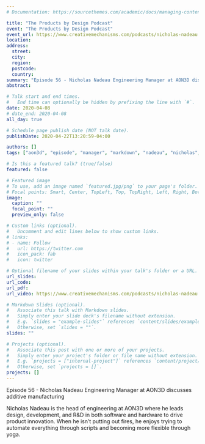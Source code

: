 ```yaml
---
# Documentation: https://sourcethemes.com/academic/docs/managing-content/

title: "The Products by Design Podcast"
event: "The Products by Design Podcast"
event_url: https://www.creativemechanisms.com/podcasts/nicholas-nadeau
location:
address:
  street:
  city:
  region:
  postcode:
  country:
summary: "Episode 56 - Nicholas Nadeau Engineering Manager at AON3D discusses additive manufacturing"
abstract:

# Talk start and end times.
#   End time can optionally be hidden by prefixing the line with `#`.
date: 2020-04-08
# date_end: 2020-04-08
all_day: true

# Schedule page publish date (NOT talk date).
publishDate: 2020-04-22T13:20:59-04:00

authors: []
tags: ["aon3d", "episode", "manager", "markdown", "nadeau", "nicholas", "podcast", "products"]

# Is this a featured talk? (true/false)
featured: false

# Featured image
# To use, add an image named `featured.jpg/png` to your page's folder.
# Focal points: Smart, Center, TopLeft, Top, TopRight, Left, Right, BottomLeft, Bottom, BottomRight.
image:
  caption: ""
  focal_point: ""
  preview_only: false

# Custom links (optional).
#   Uncomment and edit lines below to show custom links.
# links:
# - name: Follow
#   url: https://twitter.com
#   icon_pack: fab
#   icon: twitter

# Optional filename of your slides within your talk's folder or a URL.
url_slides:
url_code:
url_pdf:
url_video: https://www.creativemechanisms.com/podcasts/nicholas-nadeau

# Markdown Slides (optional).
#   Associate this talk with Markdown slides.
#   Simply enter your slide deck's filename without extension.
#   E.g. `slides = "example-slides"` references `content/slides/example-slides.md`.
#   Otherwise, set `slides = ""`.
slides: ""

# Projects (optional).
#   Associate this post with one or more of your projects.
#   Simply enter your project's folder or file name without extension.
#   E.g. `projects = ["internal-project"]` references `content/project/deep-learning/index.md`.
#   Otherwise, set `projects = []`.
projects: []
---
```


Episode 56 - Nicholas Nadeau Engineering Manager at AON3D discusses additive manufacturing

Nicholas Nadeau is the head of engineering at AON3D where he leads design, development, and R&D in both software and hardware to drive product innovation. When he isn’t putting out fires, he enjoys trying to automate everything through scripts and becoming more flexible through yoga.
